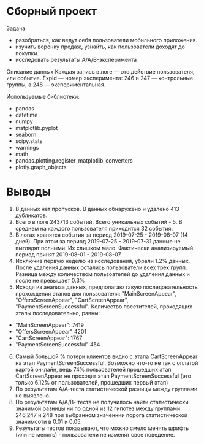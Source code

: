 # Сборный проект
Задача:

- разобраться, как ведут себя пользователи мобильного приложения.
- изучить воронку продаж, узнайть, как пользователи доходят до покупки.
- исследовать результаты A/A/B-эксперимента

Описание данных
Каждая запись в логе — это действие пользователя, или событие.
ExpId — номер эксперимента: 246 и 247 — контрольные группы, а 248 — экспериментальная.

Используемые библиотеки:
- pandas
- datetime
- numpy
- matplotlib.pyplot
- seaborn
- scipy.stats
- warnings
- math
- pandas.plotting.register_matplotlib_converters
- plotly.graph_objects

# Выводы
1. В данных нет пропусков. В данных обнаружено и удалено 413 дубликатов.
2. Всего в логе 243713 событий. Всего уникальных событий - 5. В среднем на каждого пользователя приходится 32 события.
3. В логах хранятся события за период 2019-07-25 - 2019-08-07 (14 дней). При этом за период 2019-07-25 - 2019-07-31 данные не выглядят полными. Их слишком мало. Фактически анализируемый период принят 2019-08-01 - 2019-08-07.
4. Исключив первую неделю из исследования, убрали 1.2% данных. После удаления данных остались пользователи всех трех групп. Разница между количеством пользоателей до удаления данных и после не превышает 0.3%
5. Исходя из анализа данных, предполагаю такую последовательность прохождения этапов для пользователя: "MainScreenAppear", "OffersScreenAppear", "CartScreenAppear", "PaymentScreenSuccessful". Количество посетителей, проходящих этапы последовательно, равны:
- "MainScreenAppear": 7419
- "OffersScreenAppear" 4201
- "CartScreenAppear": 1767
- "PaymentScreenSuccessful" 454
6. Самый большой % потери клиентов видно с этапа CartScreenAppear на этап PaymentScreenSuccessful. Возможно что-то не так с оплатой картой он-лайн, ведь 74% пользователей прошедших этап CartScreenAppear не проходят этап PaymentScreenSuccessful (это только 6.12% от пользователей, прошедших первый этап)
7. По результатам А/А-теста статистической разницы между группами не выявлено.
8. По результатам А/А/В- теста не получилось найти статистически значимой разницы ни по одной из 12 гипотез между группами 246,247 и 248 при выбранном значеннии порога статистической значимсоти в 0.01 и 0.05.
9. Результаты тестов показывают, что можно смело менять шрифты (или не менять) - пользователи не изменят свое поведение.
